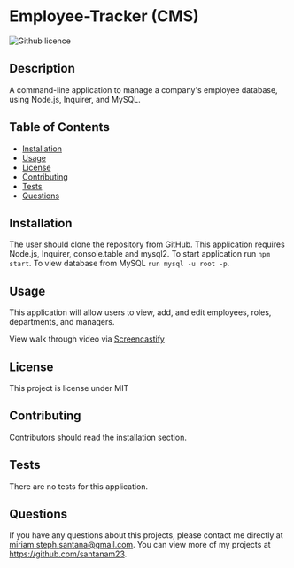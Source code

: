 # Employee-Tracker (CMS)
![Github licence](http://img.shields.io/badge/license-MIT-blue.svg)

## Description 
A command-line application to manage a company's employee database, using Node.js, Inquirer, and MySQL.

## Table of Contents
* [Installation](#installation)
* [Usage](#usage)
* [License](#license)
* [Contributing](#contributing)
* [Tests](#tests)
* [Questions](#questions)

## Installation 
The user should clone the repository from GitHub. This application requires Node.js, Inquirer, console.table and mysql2. To start application run `npm start`. To view database from MySQL `run mysql -u root -p`. 

## Usage 
This application will allow users to view, add, and edit employees, roles, departments, and managers. 

View walk through video via [Screencastify](https://drive.google.com/file/d/1QW2BZ0LJcImZRTlQZlS8RM7O0sna6vSb/view)

## License 
This project is license under MIT

## Contributing 
Contributors should read the installation section. 

## Tests
There are no tests for this application. 

## Questions
If you have any questions about this projects, please contact me directly at miriam.steph.santana@gmail.com. You can view more of my projects at https://github.com/santanam23.
